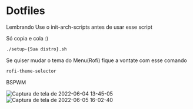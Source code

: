 # Dotfiles

Lembrando Use o init-arch-scripts antes de usar esse script

Só copia e cola :)

```sh
./setup-{Sua distro}.sh
```
Se quiser mudar o tema do Menu(Rofi) fique a vontate com esse comando
```sh
rofi-theme-selector
```
BSPWM

![Captura de tela de 2022-06-04 13-45-05](https://user-images.githubusercontent.com/69542644/172023362-09c3a496-4152-4388-8c16-aee71e35478a.png)
![Captura de tela de 2022-06-05 16-02-40](https://user-images.githubusercontent.com/69542644/172072480-9d46fc14-4b56-41d2-9fbd-e3ebaa550e0c.png)
